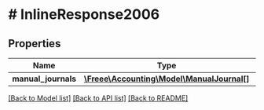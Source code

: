 # # InlineResponse2006

## Properties

Name | Type | Description | Notes
------------ | ------------- | ------------- | -------------
**manual_journals** | [**\Freee\Accounting\Model\ManualJournal[]**](ManualJournal.md) |  | 

[[Back to Model list]](../../README.md#documentation-for-models) [[Back to API list]](../../README.md#documentation-for-api-endpoints) [[Back to README]](../../README.md)


